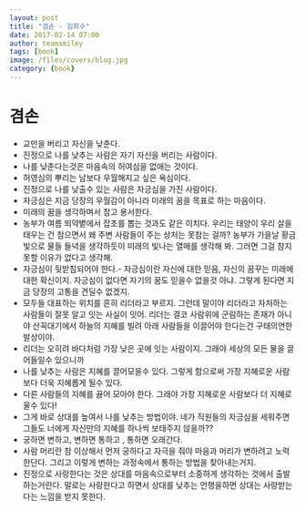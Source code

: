```yaml
---
layout: post
title: "겸손 - 김희수"
date: 2017-02-14 07:00
author: teamsmiley 
tags: [book]
image: /files/covers/blog.jpg
category: {book}
---
```


# 겸손 
* 교만을 버리고 자신을 낮춘다.
* 진정으로 나를 낮추는 사람은 자기 자신을 버리는 사람이다.
* 나를 낮춘다는것은 마음속의 허여심을 없애는 것이다.
* 허영심의 뿌리는 남보다 우월해지고 싶은 욕심이다.
* 진정으로 나를 낮출수 있는 사람은 자긍심을 가진 사람이다.
* 자긍심은 지금 당장의 우월감이 아니라 미래의 꿈을 목표로 하는 마음이다.
* 미래의 꿈을 생각하며서 참고 용서한다.
* 농부가 여름 뙤약볕에서 잡초를 뽑는 것과도 같은 이치다. 우리는 태양이 우리 살을 태우는 건 참으면서 왜 주변 사람들이 주는 상처는 못참는 걸까? 농부가 가을날 황금빛으로 물들 들녁을 생각하듯이 미래의 빛나는 열매를 생각해 봐. 그러면 그걸 참지 못할 이유가 없다고 생각해.
* 자긍심이 뒷받침되어야 한다.- 자긍심이란 자신에 대한 믿음, 자신의 꿈꾸는 미래에 대한 확신이지. 자긍심이 없다면 자기의 꿈도 믿을수 없을것 아냐. 그렇게 된다면 지금 당장의 고통을 견딜수 없겠지.
* 모두들 대표하는 위치를 흔히 리더라고 부르지. 그런데 말이야 리더라고 자처하는 사람들이 잘못 알고 잇는 사실이 잇어. 리더는 결코 사람위에 군림하는 존재가 아니야 산꼭대기에서 하늘의 지혜를 빌려 아래 사람들을 이끌어야 한다는건 구태의연한 발상이야.
* 리더는 오히려 바다처럼 가장 낮은 곳에 잇는 사람이지. 그래야 세상의 모든 물을 끌어들일수 있으니까
* 나를 낮추는 사람은 지혜를 끌어모을수 있다. 그렇게 함으로써 가장 지혜로운 사람보다 더욱 지혜롭게 될수 있다.
* 다른 사람들의 지혜를 끓어 모아야 한다. 그래야 가장 지혜로운 사람보다 더 지혜로울수 있다!
* 그게 바로 상대를 높여서 나를 낮추는 방법이야. 네가 직원들의 자긍심을 세워주면 그들도 너에게 자신만의 지혜를 하나씩 보태주지 않을까??
* 궁하면 변하고, 변하면 통하고 , 통하면 오래간다.
* 사람 머리란 참 이상해서 먼저 궁하다고 자극을 줘야 마음과 머리가 변하려고 노력한단다. 그리고 이렇게 변하는 과정속에서 통하는 방법을 찾아내는거지.
* 진정으로 사랑한다는 것은 상대를 마음속으로부터 소중하게 생각하는 것에서 출발하는거란다. 말로는 사랑한다고 하면서 상대를 낮추는 언행을하면 상대는 사랑받는다는 느낌을 받지 못한다.
